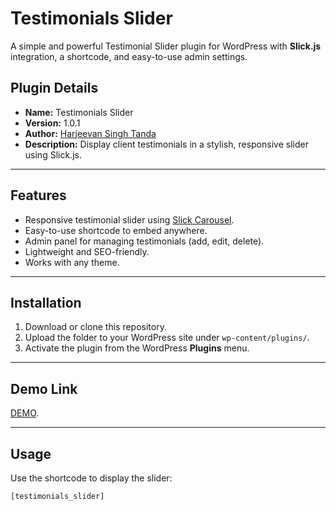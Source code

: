 # Testimonials Slider

A simple and powerful Testimonial Slider plugin for WordPress with **Slick.js** integration, a shortcode, and easy-to-use admin settings.  

## Plugin Details
- **Name:** Testimonials Slider  
- **Version:** 1.0.1  
- **Author:** [Harjeevan Singh Tanda](https://harjeevan.ca)  
- **Description:** Display client testimonials in a stylish, responsive slider using Slick.js.  

---

## Features
- Responsive testimonial slider using [Slick Carousel](https://kenwheeler.github.io/slick/).  
- Easy-to-use shortcode to embed anywhere.  
- Admin panel for managing testimonials (add, edit, delete).  
- Lightweight and SEO-friendly.  
- Works with any theme.  

---

## Installation
1. Download or clone this repository.  
2. Upload the folder to your WordPress site under `wp-content/plugins/`.  
3. Activate the plugin from the WordPress **Plugins** menu.  

---

## Demo Link

[DEMO](https://wp.harjeevan.ca/testimonial-slider).

---
## Usage
Use the shortcode to display the slider:  

```php
[testimonials_slider]